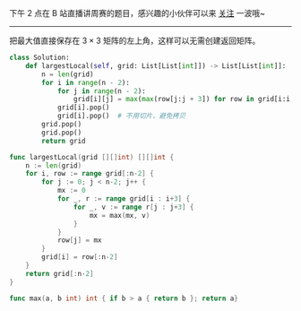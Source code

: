 下午 2 点在 B 站直播讲周赛的题目，感兴趣的小伙伴可以来 [关注](https://space.bilibili.com/206214/dynamic) 一波哦~

---

把最大值直接保存在 $3\times 3$ 矩阵的左上角，这样可以无需创建返回矩阵。

```py [sol1-Python3]
class Solution:
    def largestLocal(self, grid: List[List[int]]) -> List[List[int]]:
        n = len(grid)
        for i in range(n - 2):
            for j in range(n - 2):
                grid[i][j] = max(max(row[j:j + 3]) for row in grid[i:i + 3])
            grid[i].pop()
            grid[i].pop()  # 不用切片，避免拷贝
        grid.pop()
        grid.pop()
        return grid
```

```go [sol1-Go]
func largestLocal(grid [][]int) [][]int {
	n := len(grid)
	for i, row := range grid[:n-2] {
		for j := 0; j < n-2; j++ {
			mx := 0
			for _, r := range grid[i : i+3] {
				for _, v := range r[j : j+3] {
					mx = max(mx, v)
				}
			}
			row[j] = mx
		}
		grid[i] = row[:n-2]
	}
	return grid[:n-2]
}

func max(a, b int) int { if b > a { return b }; return a}
```

